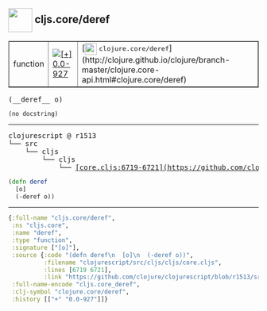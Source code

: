 ## <img width="48px" valign="middle" src="http://i.imgur.com/Hi20huC.png"> cljs.core/deref

 <table border="1">
<tr>
<td>function</td>
<td><a href="https://github.com/cljsinfo/api-refs/tree/0.0-927"><img valign="middle" alt="[+] 0.0-927" src="https://img.shields.io/badge/+-0.0--927-lightgrey.svg"></a> </td>
<td>
[<img height="24px" valign="middle" src="http://i.imgur.com/1GjPKvB.png"> <samp>clojure.core/deref</samp>](http://clojure.github.io/clojure/branch-master/clojure.core-api.html#clojure.core/deref)
</td>
</tr>
</table>

 <samp>
(__deref__ o)<br>
</samp>

```
(no docstring)
```

---

 <pre>
clojurescript @ r1513
└── src
    └── cljs
        └── cljs
            └── <ins>[core.cljs:6719-6721](https://github.com/clojure/clojurescript/blob/r1513/src/cljs/cljs/core.cljs#L6719-L6721)</ins>
</pre>

```clj
(defn deref
  [o]
  (-deref o))
```


---

```clj
{:full-name "cljs.core/deref",
 :ns "cljs.core",
 :name "deref",
 :type "function",
 :signature ["[o]"],
 :source {:code "(defn deref\n  [o]\n  (-deref o))",
          :filename "clojurescript/src/cljs/cljs/core.cljs",
          :lines [6719 6721],
          :link "https://github.com/clojure/clojurescript/blob/r1513/src/cljs/cljs/core.cljs#L6719-L6721"},
 :full-name-encode "cljs.core_deref",
 :clj-symbol "clojure.core/deref",
 :history [["+" "0.0-927"]]}

```

